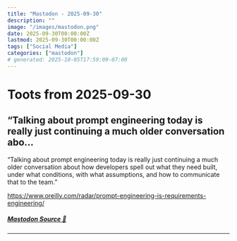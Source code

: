 ```yaml
---
title: "Mastodon - 2025-09-30"
description: ""
image: "/images/mastodon.png"
date: 2025-09-30T00:00:00Z
lastmod: 2025-09-30T00:00:00Z
tags: ["Social Media"]
categories: ["mastodon"]
# generated: 2025-10-05T17:59:09-07:00
---
```


# Toots from 2025-09-30

## “Talking about prompt engineering today is really just continuing a much older conversation abo...

“Talking about prompt engineering today is really just continuing a much older conversation about how developers spell out what they need built, under what conditions, with what assumptions, and how to communicate that to the team.”

<https://www.oreilly.com/radar/prompt-engineering-is-requirements-engineering/>

##### [Mastodon Source 🐘](https://hachyderm.io/@mweagle/115290823213544341)

---

